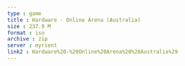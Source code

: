```yaml
---
type : game
title : Hardware - Online Arena (Australia)
size : 237.9 M
format : iso
archive : zip
server : myrient
link2 : Hardware%20-%20Online%20Arena%20%28Australia%29
---
```

